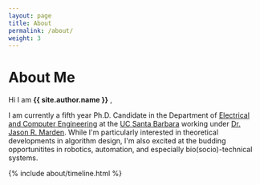 ```yaml
---
layout: page
title: About
permalink: /about/
weight: 3
---
```


# **About Me**

Hi I am **{{ site.author.name }}** ,<br>

I am currently a fifth year Ph.D. Candidate in the Department of [Electrical and Computer Engineering](https://www.ccdc.ucsb.edu) at the [UC Santa Barbara](https://www.ucsb.edu) working under [Dr. Jason R. Marden](https://web.ece.ucsb.edu/~jrmarden/). While I'm particularly interested in theoretical developments in algorithm design, I'm also excited at the budding opportunitites in robotics, automation, and especially bio(socio)-technical systems.



<div class="row">
{% include about/timeline.html %}
</div>